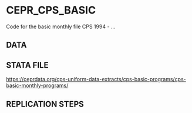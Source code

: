 # CEPR_CPS_BASIC

Code for the basic monthly file CPS 1994 - ...

## DATA

## STATA FILE

https://ceprdata.org/cps-uniform-data-extracts/cps-basic-programs/cps-basic-monthly-programs/


## REPLICATION STEPS
